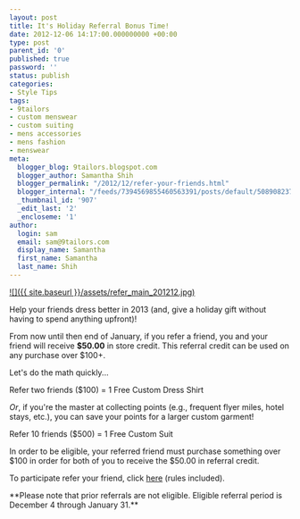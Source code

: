 ```yaml
---
layout: post
title: It's Holiday Referral Bonus Time!
date: 2012-12-06 14:17:00.000000000 +00:00
type: post
parent_id: '0'
published: true
password: ''
status: publish
categories:
- Style Tips
tags:
- 9tailors
- custom menswear
- custom suiting
- mens accessories
- mens fashion
- menswear
meta:
  blogger_blog: 9tailors.blogspot.com
  blogger_author: Samantha Shih
  blogger_permalink: "/2012/12/refer-your-friends.html"
  blogger_internal: "/feeds/7394569855460563391/posts/default/5089082375317231403"
  _thumbnail_id: '907'
  _edit_last: '2'
  _encloseme: '1'
author:
  login: sam
  email: sam@9tailors.com
  display_name: Samantha
  first_name: Samantha
  last_name: Shih
---
```

[![]({{ site.baseurl }}/assets/refer_main_201212.jpg)](http://3.bp.blogspot.com/-QxscrQHo4bw/UL98vf4tZjI/AAAAAAAANLA/0xkhzFs9ZFs/s1600/refer_main_201212.jpg)

Help your friends dress better in 2013 (and, give a holiday gift without having to spend anything upfront)!

From now until then end of January, if you refer a friend, you and your friend will receive **$50.00** in store credit. This referral credit can be used on any purchase over $100+.

Let's do the math quickly...

Refer two friends ($100) = 1 Free Custom Dress Shirt

_Or_, if you're the master at collecting points (e.g., frequent flyer miles, hotel stays, etc.), you can save your points for a larger custom garment!

Refer 10 friends ($500) = 1 Free Custom Suit

In order to be eligible, your referred friend must purchase something over $100 in order for both of you to receive the $50.00 in referral credit.

To participate refer your friend, click [here](https://docs.google.com/spreadsheet/viewform?formkey=dGlnX1RsVHBNZVp4TlNqZkFsQ0FtZmc6MA#gid=0) (rules included).

\*\*Please note that prior referrals are not eligible. Eligible referral period is December 4 through January 31.\*\*